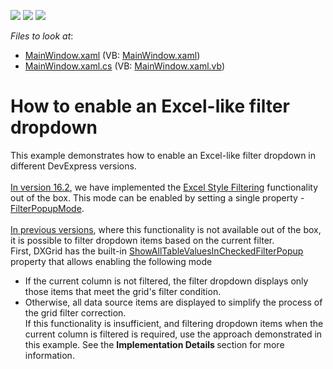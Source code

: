 <!-- default badges list -->
![](https://img.shields.io/endpoint?url=https://codecentral.devexpress.com/api/v1/VersionRange/128650251/16.2.3%2B)
[![](https://img.shields.io/badge/Open_in_DevExpress_Support_Center-FF7200?style=flat-square&logo=DevExpress&logoColor=white)](https://supportcenter.devexpress.com/ticket/details/T156289)
[![](https://img.shields.io/badge/📖_How_to_use_DevExpress_Examples-e9f6fc?style=flat-square)](https://docs.devexpress.com/GeneralInformation/403183)
<!-- default badges end -->
<!-- default file list -->
*Files to look at*:

* [MainWindow.xaml](./CS/MainWindow.xaml) (VB: [MainWindow.xaml](./VB/MainWindow.xaml))
* [MainWindow.xaml.cs](./CS/MainWindow.xaml.cs) (VB: [MainWindow.xaml.vb](./VB/MainWindow.xaml.vb))
<!-- default file list end -->
# How to enable an Excel-like filter dropdown


<p>This example demonstrates how to enable an Excel-like filter dropdown in different DevExpress versions.<br><br><u>In version 16.2</u>, we have implemented the <a href="https://documentation.devexpress.com/#WPF/CustomDocument6133">Excel Style Filtering</a> functionality out of the box. This mode can be enabled by setting a single property - <a href="https://documentation.devexpress.com/WPF/DevExpressXpfGridColumnBase_FilterPopupModetopic.aspx">FilterPopupMode</a>.<br><br><u>In previous versions</u>, where this functionality is not available out of the box, it is possible to filter dropdown items based on the current filter.<br>First, DXGrid has the built-in <a href="https://documentation.devexpress.com/WPF/DevExpressXpfGridColumnBase_ShowAllTableValuesInCheckedFilterPopuptopic.aspx">ShowAllTableValuesInCheckedFilterPopup</a> property that allows enabling the following mode

* If the current column is not filtered, the filter dropdown displays only those items that meet the grid's filter condition.
* Otherwise, all data source items are displayed to simplify the process of the grid filter correction.<br>If this functionality is insufficient, and filtering dropdown items when the current column is filtered is required, use the approach demonstrated in this example. See the <strong>Implementation Details </strong>section for more information.</p>

<br/>


